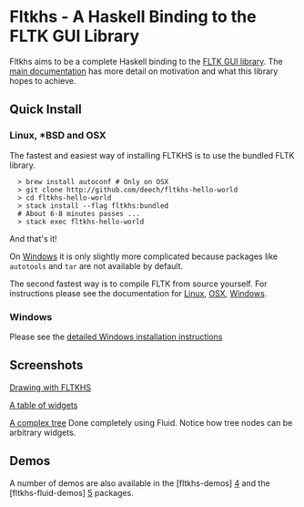Fltkhs - A Haskell Binding to the FLTK GUI Library
=============================================

Fltkhs aims to be a complete Haskell binding to the [FLTK GUI library](http://www.fltk.org/index.php). The [main documentation](https://hackage.haskell.org/package/fltkhs-0.5.1.7/docs/Graphics-UI-FLTK-LowLevel-FLTKHS.html) has more detail on motivation and what this library hopes to achieve.

Quick Install
-------------
### Linux, *BSD and OSX
The fastest and easiest way of installing FLTKHS is to use the bundled FLTK library.

```
  > brew install autoconf # Only on OSX
  > git clone http://github.com/deech/fltkhs-hello-world
  > cd fltkhs-hello-world
  > stack install --flag fltkhs:bundled
  # About 6-8 minutes passes ...
  > stack exec fltkhs-hello-world
```

And that's it!

On [Windows](http://hackage.haskell.org/package/fltkhs-0.5.1.6/docs/Graphics-UI-FLTK-LowLevel-FLTKHS.html#g:8) it is only slightly more complicated because packages like `autotools` and `tar` are not available by default.

The second fastest way is to compile FLTK from source yourself. For instructions please see the documentation for [Linux](http://hackage.haskell.org/package/fltkhs/docs/Graphics-UI-FLTK-LowLevel-FLTKHS.html#g:10), [OSX](http://hackage.haskell.org/package/fltkhs/docs/Graphics-UI-FLTK-LowLevel-FLTKHS.html#g:11), [Windows](http://hackage.haskell.org/package/fltkhs/docs/Graphics-UI-FLTK-LowLevel-FLTKHS.html#g:12).

### Windows

Please see the [detailed Windows installation instructions](http://hackage.haskell.org/package/fltkhs/docs/Graphics-UI-FLTK-LowLevel-FLTKHS.html#g:8)

Screenshots
-----------

[Drawing with FLTKHS](images/arc-windows.png)

[A table of widgets](images/widget-table-windows.png)

[A complex tree](images/tree-complex-windows.png) Done completely using Fluid. Notice how tree nodes can be arbitrary widgets.

Demos
-----
A number of demos are also available in the [fltkhs-demos] [4] and the [fltkhs-fluid-demos] [5] packages.

  [1]: http://www.fltk.org/index.php      "FLTK"
  [2]: http://www.fltk.org/software.php
  [3]: http://hackage.haskell.org/package/fltkhs/docs/Graphics-UI-FLTK-LowLevel-FLTKHS.html
  [4]: http://github.com/deech/fltkhs-demos
  [5]: http://github.com/deech/fltkhs-fluid-demos

